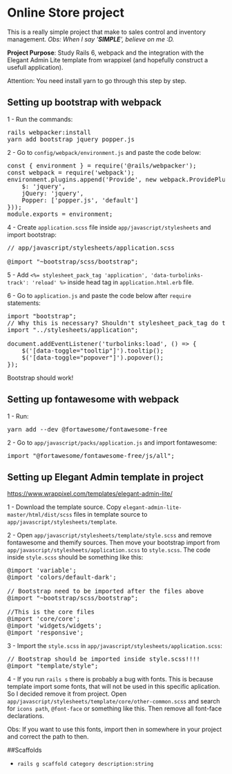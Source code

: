 # Online Store project

This is a really simple project that make to sales control and inventory management.
*Obs: When I say '**SIMPLE**', believe on me :D.*
 
**Project Purpose**: Study Rails 6, webpack and the integration 
with the Elegant Admin Lite template from wrappixel (and hopefully construct a usefull application).

Attention: You need install yarn to go through this step by step. 

## Setting up bootstrap with webpack

1 - Run the commands:
<pre>
rails webpacker:install
yarn add bootstrap jquery popper.js
</pre>

2 - Go to `config/webpack/environment.js` and paste the code below:

<pre>
const { environment } = require('@rails/webpacker');
const webpack = require('webpack');
environment.plugins.append('Provide', new webpack.ProvidePlugin({
    $: 'jquery',
    jQuery: 'jquery',
    Popper: ['popper.js', 'default']
}));
module.exports = environment;
</pre>

4 - Create `application.scss` file inside `app/javascript/stylesheets` and import bootstrap:
<pre>
// app/javascript/stylesheets/application.scss

@import "~bootstrap/scss/bootstrap";
</pre>

5 - Add `<%= stylesheet_pack_tag 'application', 'data-turbolinks-track': 'reload' %>` 
inside head tag in `application.html.erb` file.  

6 - Go to `application.js` and paste the code below after `require` statements:
<pre>
import "bootstrap";
// Why this is necessary? Shouldn't stylesheet_pack_tag do this work? I really don't know!
import "../stylesheets/application";

document.addEventListener('turbolinks:load', () => {
    $('[data-toggle="tooltip"]').tooltip();
    $('[data-toggle="popover"]').popover();
});
</pre>

Bootstrap should work!

## Setting up fontawesome with webpack

1 - Run:
<pre>
yarn add --dev @fortawesome/fontawesome-free
</pre>

2 - Go to `app/javascript/packs/application.js` and import fontawesome:
<pre>
import "@fortawesome/fontawesome-free/js/all";
</pre>

## Setting up Elegant Admin template in project 
https://www.wrappixel.com/templates/elegant-admin-lite/

1 - Download the template source. Copy `elegant-admin-lite-master/html/dist/scss` files in template source
to `app/javascript/stylesheets/template`. 

2 - Open `app/javascript/stylesheets/template/style.scss` and remove fontawesome and themify sources. 
Then move your bootstrap import from `app/javascript/stylesheets/application.scss` to `style.scss`.
The code inside `style.scss` should be something like this:
<pre>
@import 'variable';
@import 'colors/default-dark';

// Bootstrap need to be imported after the files above
@import "~bootstrap/scss/bootstrap";

//This is the core files
@import 'core/core';
@import 'widgets/widgets';
@import 'responsive';
</pre>

3 - Import the `style.scss` in `app/javascript/stylesheets/application.scss`:
<pre>
// Bootstrap should be imported inside style.scss!!!!
@import "template/style";
</pre> 

4 - If you run `rails s` there is probably a bug with fonts. This is because template import some fonts,
that will not be used in this specific aplication. So I decided remove it from project.
Open `app/javascript/stylesheets/template/core/other-common.scss` and search for `icons path`, `@font-face` or something like this.
Then remove all font-face declarations. 

Obs: If you want to use this fonts, import then in somewhere in your project
and correct the path to then.


##Scaffolds

- `rails g scaffold category description:string`